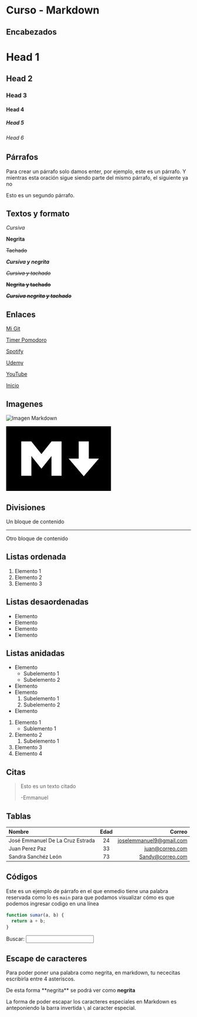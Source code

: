 # Curso - Markdown

## Encabezados

# Head 1

## Head 2

### Head 3

#### Head 4

##### Head 5

###### Head 6

## Párrafos

Para crear un párrafo solo damos enter, por ejemplo, este es un párrafo. Y mientras esta oración sigue siendo parte del mismo párrafo, el siguiente ya no

Esto es un segundo párrafo.

## Textos y formato

_Cursiva_

**Negrita**

~~Tachado~~

**_Cursiva y negrita_**

_~~Cursiva y tachado~~_

**~~Negrita y tachado~~**

**~~_Cursiva negrita y tachado_~~**

## Enlaces

[Mi Git](https://github.com/Emmalcd)

[Timer Pomodoro](https://pomofocus.io/)

[Spotify](https://open.spotify.com/intl-es)

[Udemy](https://udemy.com)

[YouTube](https://youtube.com)

[Inicio](#curso---markdown)

## Imagenes

![Imagen Markdown](https://i0.wp.com/kirkstrobeck.github.io/whatismarkdown.com/img/markdown.png)

![Imagen 2 Markdown](img/md-img.png)

## Divisiones

Un bloque de contenido

---

Otro bloque de contenido

## Listas ordenada

1. Elemento 1
1. Elemento 2
1. Elemento 3

## Listas desaordenadas

- Elemento
- Elemento
- Elemento
- Elemento

## Listas anidadas

- Elemento
  - Subelemento 1
  - Subelemento 2
- Elemento
- Elemento
  1. Subelemento 1
  1. Subelemento 2
- Elemento

1. Elemento 1
   - Sublemento 1
1. Elemento 2
   1. Subelemento 1
1. Elemento 3
1. Elemento 4

## Citas

> Esto es un texto citado
>
> -Emmanuel

## Tablas

| Nombre                           | Edad |                   Correo |
| :------------------------------- | :--: | -----------------------: |
| José Emmanuel De La Cruz Estrada |  24  | joselemmanuel9@gmail.com |
| Juan Perez Paz                   |  33  |          juan@correo.com |
| Sandra Sanchéz León              |  73  |         Sandy@correo.com |

## Códigos

Este es un ejemplo de párrafo en el que enmedio tiene una palabra reservada como lo es `main` para que podamos visualizar cómo es que podemos ingresar codigo en una línea

```js
function sumar(a, b) {
  return a + b;
}
```

<form>
    <label for="q"> Buscar: </label>
    <input type="search" name="q" id="q">
</form>

<!-- Esto es un comentario -->

## Escape de caracteres

Para poder poner una palabra como negrita, en markdown, tu nececitas escribirla entre 4 asteriscos.

De esta forma \*\*negrita\*\* se podrá ver como **negrita**

La forma de poder escapar los caracteres especiales en Markdown es anteponiendo la barra invertida `\` al caracter especial.
